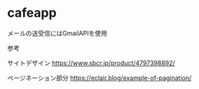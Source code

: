 # cafeapp

メールの送受信にはGmailAPIを使用

参考

サイトデザイン
https://www.sbcr.jp/product/4797398892/

ページネーション部分
https://eclair.blog/example-of-pagination/